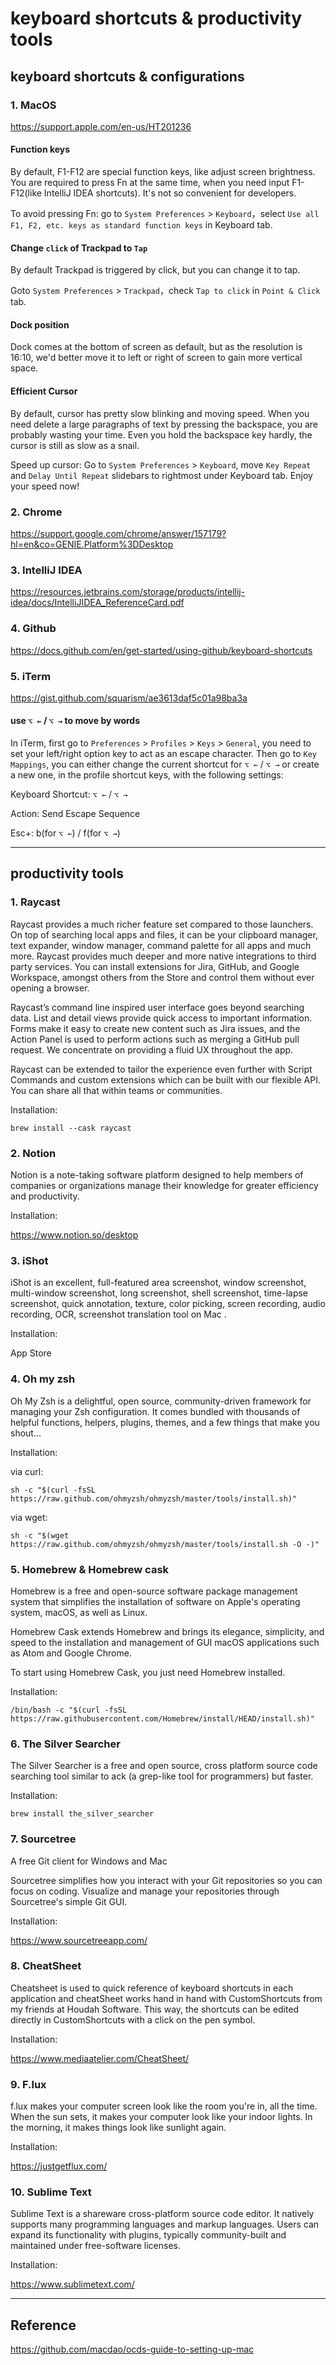 # keyboard shortcuts & productivity tools 

## keyboard shortcuts & configurations

### 1. MacOS

<https://support.apple.com/en-us/HT201236>

#### Function keys

By default, F1-F12 are special function keys, like adjust screen brightness. You are required to press Fn at the same time, when you need input F1-F12(like IntelliJ IDEA shortcuts). It's not so convenient for developers.

To avoid pressing Fn: go to `System Preferences` > `Keyboard`，select `Use all F1, F2, etc. keys as standard function keys` in Keyboard tab.

#### Change `click` of Trackpad to `Tap`

By default Trackpad is triggered by click, but you can change it to tap.

Goto `System Preferences` > `Trackpad`，check `Tap to click` in `Point & Click` tab.

#### Dock position

Dock comes at the bottom of screen as default, but as the resolution is 16:10, we'd better move it to left or right of screen to gain more vertical space.

#### Efficient Cursor

By default, cursor has pretty slow blinking and moving speed. When you need delete a large paragraphs of text by pressing the backspace, you are probably wasting your time. Even you hold the backspace key hardly, the cursor is still as slow as a snail.

Speed up cursor: Go to `System Preferences` > `Keyboard`, move `Key Repeat` and `Delay Until Repeat` slidebars to rightmost under Keyboard tab. Enjoy your speed now!

### 2. Chrome 

<https://support.google.com/chrome/answer/157179?hl=en&co=GENIE.Platform%3DDesktop>

### 3. IntelliJ IDEA

<https://resources.jetbrains.com/storage/products/intellij-idea/docs/IntelliJIDEA_ReferenceCard.pdf>

### 4. Github

<https://docs.github.com/en/get-started/using-github/keyboard-shortcuts>

### 5. iTerm

<https://gist.github.com/squarism/ae3613daf5c01a98ba3a>

#### use `⌥ ←` / `⌥ →` to move by words

In iTerm, first go to `Preferences` > `Profiles` > `Keys` > `General`, you need to set your left/right option key to act as an escape character. Then go to `Key Mappings`, you can either change the current shortcut for `⌥ ←` / `⌥ →` or create a new one, in the profile shortcut keys, with the following settings:

Keyboard Shortcut: `⌥ ←` / `⌥ →`

Action: Send Escape Sequence

Esc+: b(for `⌥ ←`) / f(for `⌥ →`)

***

## productivity tools

### 1. Raycast

Raycast provides a much richer feature set compared to those launchers. On top of searching local apps and files, it can be your clipboard manager, text expander, window manager, command palette for all apps and much more. Raycast provides much deeper and more native integrations to third party services. You can install extensions for Jira, GitHub, and Google Workspace, amongst others from the Store and control them without ever opening a browser.

Raycast’s command line inspired user interface goes beyond searching data. List and detail views provide quick access to important information. Forms make it easy to create new content such as Jira issues, and the Action Panel is used to perform actions such as merging a GitHub pull request. We concentrate on providing a fluid UX throughout the app.

Raycast can be extended to tailor the experience even further with Script Commands and custom extensions which can be built with our flexible API. You can share all that within teams or communities.

Installation:

    brew install --cask raycast

### 2. Notion

Notion is a note-taking software platform designed to help members of companies or organizations manage their knowledge for greater efficiency and productivity.

Installation:

<https://www.notion.so/desktop>

### 3. iShot

iShot is an excellent, full-featured area screenshot, window screenshot, multi-window screenshot, long screenshot, shell screenshot, time-lapse screenshot, quick annotation, texture, color picking, screen recording, audio recording, OCR, screenshot translation tool on Mac .

Installation: 

App Store

### 4. Oh my zsh

Oh My Zsh is a delightful, open source, community-driven framework for managing your Zsh configuration. It comes bundled with thousands of helpful functions, helpers, plugins, themes, and a few things that make you shout...

Installation: 

via curl:

    sh -c "$(curl -fsSL https://raw.github.com/ohmyzsh/ohmyzsh/master/tools/install.sh)"

via wget:

    sh -c "$(wget https://raw.github.com/ohmyzsh/ohmyzsh/master/tools/install.sh -O -)"

### 5. Homebrew & Homebrew cask

Homebrew is a free and open-source software package management system that simplifies the installation of software on Apple's operating system, macOS, as well as Linux.

Homebrew Cask extends Homebrew and brings its elegance, simplicity, and speed to the installation and management of GUI macOS applications such as Atom and Google Chrome.

To start using Homebrew Cask, you just need Homebrew installed.

Installation: 

    /bin/bash -c "$(curl -fsSL https://raw.githubusercontent.com/Homebrew/install/HEAD/install.sh)"

### 6. The Silver Searcher

The Silver Searcher is a free and open source, cross platform source code searching tool similar to ack (a grep-like tool for programmers) but faster.

Installation: 

    brew install the_silver_searcher

### 7. Sourcetree

A free Git client for Windows and Mac

Sourcetree simplifies how you interact with your Git repositories so you can focus on coding. Visualize and manage your repositories through Sourcetree's simple Git GUI.

Installation: 

<https://www.sourcetreeapp.com/>

### 8. CheatSheet

Cheatsheet is used to quick reference of keyboard shortcuts in each application and cheatSheet works hand in hand with CustomShortcuts from my friends at Houdah Software. This way, the shortcuts can be edited directly in CustomShortcuts with a click on the pen symbol.

Installation: 

<https://www.mediaatelier.com/CheatSheet/>

### 9. F.lux

f.lux makes your computer screen look like the room you're in, all the time. When the sun sets, it makes your computer look like your indoor lights. In the morning, it makes things look like sunlight again.

Installation: 

<https://justgetflux.com/>

### 10. Sublime Text

Sublime Text is a shareware cross-platform source code editor. It natively supports many programming languages and markup languages. Users can expand its functionality with plugins, typically community-built and maintained under free-software licenses. 

Installation: 

<https://www.sublimetext.com/>

***

## Reference

<https://github.com/macdao/ocds-guide-to-setting-up-mac>

